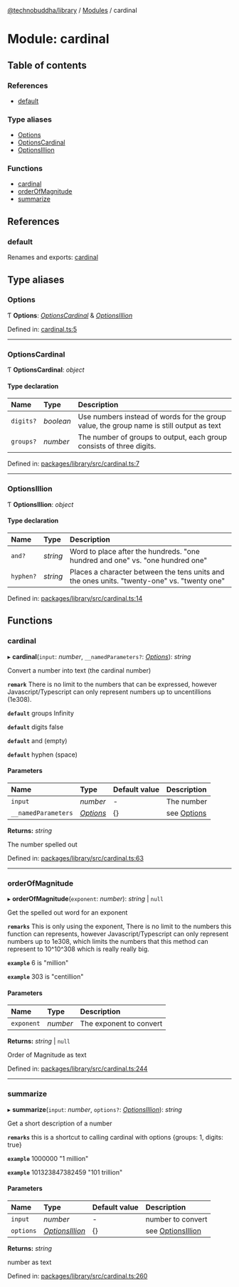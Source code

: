 [@technobuddha/library](../..) / [Modules](../Modules.md) / cardinal

# Module: cardinal

## Table of contents

### References

- [default](cardinal.md#default)

### Type aliases

- [Options](cardinal.md#options)
- [OptionsCardinal](cardinal.md#optionscardinal)
- [OptionsIllion](cardinal.md#optionsillion)

### Functions

- [cardinal](cardinal.md#cardinal)
- [orderOfMagnitude](cardinal.md#orderofmagnitude)
- [summarize](cardinal.md#summarize)

## References

### default

Renames and exports: [cardinal](cardinal.md#cardinal)

## Type aliases

### Options

Ƭ **Options**: [*OptionsCardinal*](cardinal.md#optionscardinal) & [*OptionsIllion*](cardinal.md#optionsillion)

Defined in: [cardinal.ts:5](../../src/cardinal.ts#L5)

___

### OptionsCardinal

Ƭ **OptionsCardinal**: *object*

#### Type declaration

| Name | Type | Description |
| :------ | :------ | :------ |
| `digits?` | *boolean* | Use numbers instead of words for the group value, the group name is still output as text |
| `groups?` | *number* | The number of groups to output, each group consists of three digits. |

Defined in: [packages/library/src/cardinal.ts:7](../../src/cardinal.ts#L7)

___

### OptionsIllion

Ƭ **OptionsIllion**: *object*

#### Type declaration

| Name | Type | Description |
| :------ | :------ | :------ |
| `and?` | *string* | Word to place after the hundreds.  "one hundred and one" vs. "one hundred one" |
| `hyphen?` | *string* | Places a character between the tens units and the ones units.  "twenty-one" vs. "twenty one" |

Defined in: [packages/library/src/cardinal.ts:14](../../src/cardinal.ts#L14)

## Functions

### cardinal

▸ **cardinal**(`input`: *number*, `__namedParameters?`: [*Options*](cardinal.md#options)): *string*

Convert a number into text (the cardinal number)

**`remark`** There is no limit to the numbers that can be expressed, however Javascript/Typescript can only represent numbers
up to uncentillions (1e308).

**`default`** groups Infinity

**`default`** digits false

**`default`** and (empty)

**`default`** hyphen (space)

#### Parameters

| Name | Type | Default value | Description |
| :------ | :------ | :------ | :------ |
| `input` | *number* | - | The number |
| `__namedParameters` | [*Options*](cardinal.md#options) | {} | see [Options](cardinal.md#options) |

**Returns:** *string*

The number spelled out

Defined in: [packages/library/src/cardinal.ts:63](../../src/cardinal.ts#L63)

___

### orderOfMagnitude

▸ **orderOfMagnitude**(`exponent`: *number*): *string* \| ``null``

Get the spelled out word for an exponent

**`remarks`** This is only using the exponent, There is no limit to the numbers this function can represents, however Javascript/Typescript can only represent
numbers up to 1e308, which limits the numbers that this method can represent to 10^10^308 which is really really big.

**`example`** 6 is "million"

**`example`** 303 is "centillion"

#### Parameters

| Name | Type | Description |
| :------ | :------ | :------ |
| `exponent` | *number* | The exponent to convert |

**Returns:** *string* \| ``null``

Order of Magnitude as text

Defined in: [packages/library/src/cardinal.ts:244](../../src/cardinal.ts#L244)

___

### summarize

▸ **summarize**(`input`: *number*, `options?`: [*OptionsIllion*](cardinal.md#optionsillion)): *string*

Get a short description of a number

**`remarks`** this is a shortcut to calling cardinal with options {groups: 1, digits: true}

**`example`** 1000000 "1 million"

**`example`** 101323847382459 "101 trillion"

#### Parameters

| Name | Type | Default value | Description |
| :------ | :------ | :------ | :------ |
| `input` | *number* | - | number to convert |
| `options` | [*OptionsIllion*](cardinal.md#optionsillion) | {} | see [OptionsIllion](cardinal.md#optionsillion) |

**Returns:** *string*

number as text

Defined in: [packages/library/src/cardinal.ts:260](../../src/cardinal.ts#L260)
